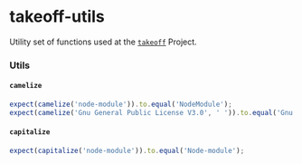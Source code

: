 # takeoff-utils
Utility set of functions used at the [`takeoff`](https://github.com/entwicklerstube/takeoff) Project.

### Utils
#### `camelize`
```js
expect(camelize('node-module')).to.equal('NodeModule');
expect(camelize('Gnu General Public License V3.0', ' ')).to.equal('Gnu General Public License V3.0');
```

#### `capitalize`
```js
expect(capitalize('node-module')).to.equal('Node-module');
```
